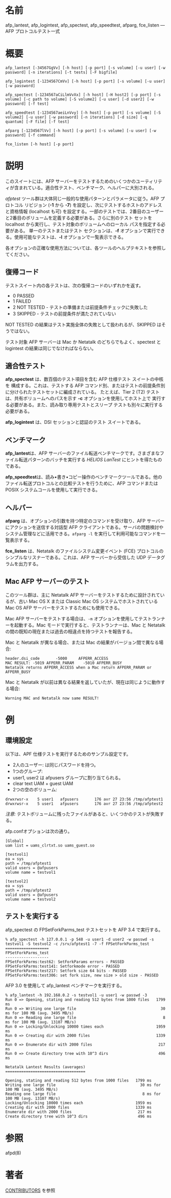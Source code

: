 # 名前

afp_lantest, afp_logintest, afp_spectest, afp_speedtest, afparg, fce_listen
— AFP プロトコルテスト一式

# 概要

`afp_lantest [-34567GgVv] [-h host] [-p port] [-s volume] [-u user] [-w
password] [-n iterations] [-t tests] [-F bigfile]`

`afp_logintest [-1234567CmVv] [-h host] [-p port] [-s volume] [-u user] [-w
password]`

`afp_spectest [-1234567aCiLlmVvXx] [-h host] [-H host2] [-p port] [-s
volume] [-c path to volume] [-S volume2] [-u user] [-d user2] [-w password]
[-f test]`

`afp_speedtest [-1234567aeiLnVvy] [-h host] [-p port] [-s volume] [-S
volume2] [-u user] [-w password] [-n iterations] [-d size] [-q quantum] [-F
file] [-f test]`

`afparg [-1234567lVv] [-h host] [-p port] [-s volume] [-u user] [-w
password] [-f command]`

`fce_listen [-h host] [-p port]`

# 説明

このスイートには、AFP サーバーをテストするためのいくつかのユーティリティが含まれている。適合性テスト、ベンチマーク、ヘルパーに大別される。

*afptest*
ツール群は大体同じ一般的な使用パターンとパラメータに従う。AFP プロトコル リビジョン (**-1** から **-7**)
を設定し、次にテストするホストのアドレスと資格情報 (localhost も可)
を設定する。一部のテストでは、2番目のユーザーと2番目のボリュームを定義する必要がある。さらに別のテスト セットを localhost
から実行し、テスト対象のボリュームへのローカル パスを指定する必要がある。 単一のテストまたはテスト セクションは、**-f**
オプションで実行できる。使用可能なテストは、**-l** オプションで一覧表示できる。

各オプションの正確な使用方法については、各ツールのヘルプテキストを参照してください。

## 復帰コード

テストスイート内の各テストは、次の復帰コードのいずれかを返す。

- 0 PASSED
- 1 FAILED
- 2 NOT TESTED - テストの準備または前提条件チェックに失敗した
- 3 SKIPPED - テストの前提条件が満たされていない

NOT TESTED の結果はテスト実施全体の失敗として扱われるが、SKIPPED はそうではない。

テスト対象 AFP サーバーは Mac か Netatalk のどちらでもよく、spectest と logintest
の結果は同じでなければならない。

## 適合性テスト

**afp_spectest** は、数百個のテスト項目を含む AFP 仕様テスト スイートの中核を 構成する。これは、テストする AFP コマンド別、またはテストの前提条件別に分けられたテストセットに編成されている。 たとえば、Tier 2 (T2) テストは、共有ボリュームへのパスを示す **-c** オプションを使用してホスト上で 実行する必要がある。また、読み取り専用テストとスリープ テストも別々に実行する必要がある。

**afp_logintest** は、DSI セッションと認証のテスト スイートである。

## ベンチマーク

**afp_lantest**は、AFP サーバーのファイル転送ベンチマークです。さまざまなファイル転送パターンのバッチを実行する *HELIOS LanTest* にヒントを得たものである。

**afp_speedtest**は、読み•書き•コピー操作のベンチマークツールである。他のファイル転送プロトコルとの比較テストを行うために、AFP
コマンドまたは POSIX システムコールを使用して実行できる。

## ヘルパー

**afparg** は、オプションの引数を持つ特定のコマンドを受け取り、AFP サーバーにアクションを送信する対話型 AFP クライアントである。サーバの問題検討やシステム管理などに活用できる。`afparg -l` を実行して利用可能なコマンドを一覧表示する。

**fce_listen** は、Netatalk のファイルシステム変更イベント (FCE) プロトコルのシンプルなリスナーである。これは、AFP サーバーから受信した UDP データグラムを出力する。

## Mac AFP サーバーのテスト

このツール群は、主に Netatalk AFP サーバーをテストするために設計されているが、古い Mac OS X または Classic Mac OS
システムでホストされている Mac OS AFP サーバーをテストするためにも使用できる。

Mac AFP サーバーをテストする場合は、`-m` オプションを使用してテストランナーを起動する。Mac モードで実行すると、テストランナーは、Mac
と Netatalk の間の既知の現在または過去の相違点を持つテストを報告する。

Mac と Netatalk が異なる場合、または Mac の結果がバージョン間で異なる場合:

    header.dsi_code       -5000     AFPERR_ACCESS
    MAC RESULT: -5019 AFPERR_PARAM    -5010 AFPERR_BUSY
    Netatalk returns AFPERR_ACCESS when a Mac return AFPERR_PARAM or AFPERR_BUSY

Mac と Netatalk が以前は異なる結果を返していたが、現在は同じように動作する場合:

    Warning MAC and Netatalk now same RESULT!

# 例

## 環境設定

以下は、APF 仕様テストを実行するためのサンプル設定です。

- 2人のユーザー: <user1> <user2> は同じパスワードを持つ。
- 1つのグループ: <afpusers>
- user1, user2 は afpusers グループに割り当てられる。
- clear text UAM + guest UAM
- 2つの空のボリューム:

```
drwxrwsr-x    5 user1   afpusers       176 avr 27 23:56 /tmp/afptest1
drwxrwsr-x    5 user1   afpusers       176 avr 27 23:56 /tmp/afptest2
```

*注意:* テストボリュームに残ったファイルがあると、いくつかのテストが失敗する。

afp.confオプションは次の通り。

    [Global]
    uam list = uams_clrtxt.so uams_guest.so

    [testvol1]
    ea = sys
    path = /tmp/afptest1
    valid users = @afpusers
    volume name = testvol1

    [testvol2]
    ea = sys
    path = /tmp/afptest2
    valid users = @afpusers
    volume name = testvol2

## テストを実行する

afp_spectest の FPSetForkParms_test テストセットを AFP 3.4 で実行する。

    % afp_spectest -h 127.0.0.1 -p 548 -u user1 -d user2 -w passwd -s testvol1 -S testvol2 -c /srv/afptest1 -7 -f FPSetForkParms_test
    ===================
    FPSetForkParms_test
    -------------------
    FPSetForkParms:test62: SetForkParams errors - PASSED
    FPSetForkParms:test141: Setforkmode error - PASSED
    FPSetForkParms:test217: Setfork size 64 bits - PASSED
    FPSetForkParms:test306: set fork size, new size > old size - PASSED

AFP 3.0 を使用して afp_lantest ベンチマークを実行する。

    % afp_lantest -h 192.168.0.2 -s testvol1 -u user1 -w passwd -3
    Run 0 => Opening, stating and reading 512 bytes from 1000 files   1799 ms
    Run 0 => Writing one large file                                     30 ms for 100 MB (avg. 3495 MB/s)
    Run 0 => Reading one large file                                      8 ms for 100 MB (avg. 13107 MB/s)
    Run 0 => Locking/Unlocking 10000 times each                       1959 ms
    Run 0 => Creating dir with 2000 files                             1339 ms
    Run 0 => Enumerate dir with 2000 files                             217 ms
    Run 0 => Create directory tree with 10^3 dirs                      496 ms

    Netatalk Lantest Results (averages)
    ===================================

    Opening, stating and reading 512 bytes from 1000 files   1799 ms
    Writing one large file                                     30 ms for 100 MB (avg. 3495 MB/s)
    Reading one large file                                      8 ms for 100 MB (avg. 13107 MB/s)
    Locking/Unlocking 10000 times each                       1959 ms
    Creating dir with 2000 files                             1339 ms
    Enumerate dir with 2000 files                             217 ms
    Create directory tree with 10^3 dirs                      496 ms

# 参照

afpd(8)

# 著者

[CONTRIBUTORS](https://netatalk.io/contributors) を参照
